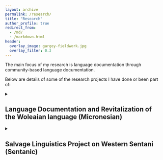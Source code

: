 ```yaml
---
layout: archive
permalink: /research/
title: "Research"
author_profile: true
redirect_from:
  - /md/
  - /markdown.html
header:
  overlay_image: gargey-fieldwork.jpg
  overlay_filter: 0.3
---
```


The main focus of my research is language documentation through community-based language documentation.

Below are details of some of the research projects I have done or been part of:

<details>
  <summary><h2>Language Documentation and Revitalization of the Woleaian language (Micronesian)</h2></summary>

  Since 2021, I have been working with the Woleaian-speaking community, both in Hawaiʻi and in Yap State on documenting their language and culture. Woleaian is a Micronesian language spoken on 7 small coral atolls in the Outer Islands of Yap State, Federated States of Micronesia (FSM), as well as in the diaspora in Guam, Hawaiʻi and the continental United States. Speaker estimates vary, but the community estimates around 2,000 Woleaian-speakers globally. The main community I have been working with is that of Eauripik atoll, the smallest of the seven, with about 70-90 inhabitants, but larger populations on Yap Main Island. A village, Gargey, on Yap Main Island was my main field site for two fieldwork trips in early 2023, and serves as a continued touchstone whenever I visit Yap for fieldwork.
  The Woleaian-speaking community has noticed a decline in the continued use and remembrance of traditional Woleaian oral and physical culture.

</details>


<details>
  <summary><h2>Salvage Linguistics Project on Western Sentani (Sentanic)</h2></summary>

  WIP

</details>


